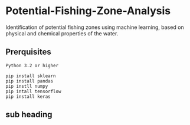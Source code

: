 # Potential-Fishing-Zone-Analysis
Identification of potential fishing zones using machine learning, based on physical and chemical properties of the water.
## Prerquisites
```
Python 3.2 or higher

pip install sklearn
pip install pandas
pip instll numpy
pip intall tensorflow
pip install keras
```
## sub heading
